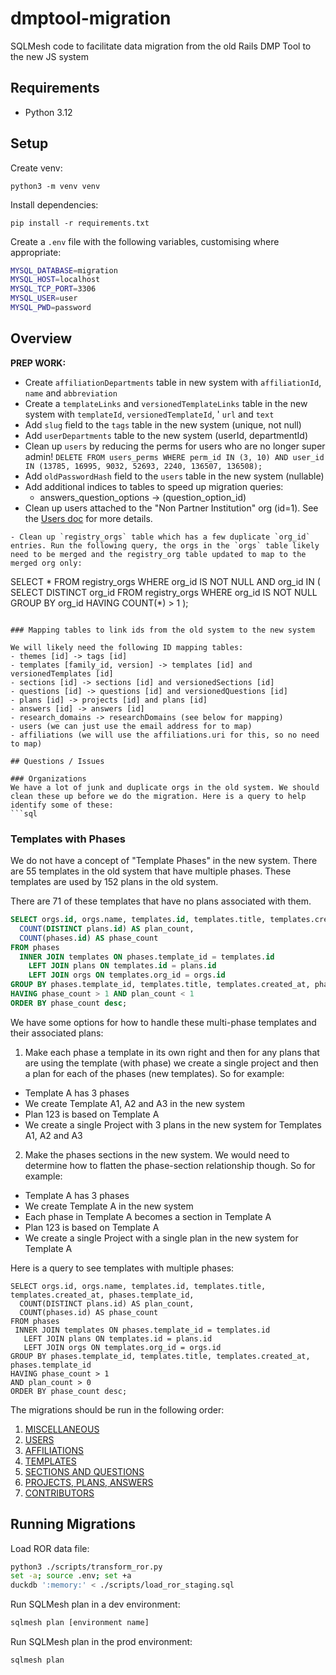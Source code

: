 # dmptool-migration
SQLMesh code to facilitate data migration from the old Rails DMP Tool to the new JS system

## Requirements
* Python 3.12

## Setup
Create venv:
```
python3 -m venv venv
```

Install dependencies:
```
pip install -r requirements.txt
```

Create a `.env` file with the following variables, customising where appropriate:
```bash
MYSQL_DATABASE=migration
MYSQL_HOST=localhost
MYSQL_TCP_PORT=3306
MYSQL_USER=user
MYSQL_PWD=password
```

## Overview

**PREP WORK:**
- Create `affiliationDepartments` table in new system with `affiliationId`, `name` and `abbreviation`
- Create a `templateLinks` and `versionedTemplateLinks` table in the new system with `templateId`, `versionedTemplateId`, ' `url` and `text`
- Add `slug` field to the `tags` table in the new system (unique, not null)
- Add `userDepartments` table to the new system (userId, departmentId)
- Clean up `users` by reducing the perms for users who are no longer super admin! `DELETE FROM users_perms WHERE perm_id IN (3, 10) AND user_id IN (13785, 16995, 9032, 52693, 2240, 136507, 136508);`
- Add `oldPasswordHash` field to the `users` table in the new system (nullable)
- Add additional indices to tables to speed up migration queries:
  -  answers_question_options -> (question_option_id)
- Clean up users attached to the "Non Partner Institution" org (id=1). See the [Users doc](docs/Users.md) for more details.
```
- Clean up `registry_orgs` table which has a few duplicate `org_id` entries. Run the following query, the orgs in the `orgs` table likely need to be merged and the registry_org table updated to map to the merged org only:
```
SELECT * FROM registry_orgs WHERE org_id IS NOT NULL AND org_id IN (
  SELECT DISTINCT org_id
  FROM registry_orgs
  WHERE org_id IS NOT NULL
  GROUP BY org_id
  HAVING COUNT(*) > 1
);
```

### Mapping tables to link ids from the old system to the new system

We will likely need the following ID mapping tables:
- themes [id] -> tags [id]
- templates [family_id, version] -> templates [id] and versionedTemplates [id]
- sections [id] -> sections [id] and versionedSections [id]
- questions [id] -> questions [id] and versionedQuestions [id]
- plans [id] -> projects [id] and plans [id]
- answers [id] -> answers [id]
- research_domains -> researchDomains (see below for mapping)
- users (we can just use the email address for to map)
- affiliations (we will use the affiliations.uri for this, so no need to map)

## Questions / Issues

### Organizations
We have a lot of junk and duplicate orgs in the old system. We should clean these up before we do the migration. Here is a query to help identify some of these:
```sql

```

### Templates with Phases

We do not have a concept of "Template Phases" in the new system. There are 55 templates in the old system that have multiple phases. These templates are used by 152 plans in the old system.

There are 71 of these templates that have no plans associated with them.
```sql
SELECT orgs.id, orgs.name, templates.id, templates.title, templates.created_at, phases.template_id,
  COUNT(DISTINCT plans.id) AS plan_count,
  COUNT(phases.id) AS phase_count
FROM phases
  INNER JOIN templates ON phases.template_id = templates.id
    LEFT JOIN plans ON templates.id = plans.id
    LEFT JOIN orgs ON templates.org_id = orgs.id
GROUP BY phases.template_id, templates.title, templates.created_at, phases.template_id
HAVING phase_count > 1 AND plan_count < 1
ORDER BY phase_count desc;
```

We have some options for how to handle these multi-phase templates and their associated plans:
1. Make each phase a template in its own right and then for any plans that are using the template (with phase) we create a single project and then a plan for each of the phases (new templates). So for example:
  - Template A has 3 phases
  - We create Template A1, A2 and A3 in the new system
  - Plan 123 is based on Template A 
  - We create a single Project with 3 plans in the new system for Templates A1, A2 and A3
2. Make the phases sections in the new system. We would need to determine how to flatten the phase-section relationship though. So for example:
  - Template A has 3 phases
  - We create Template A in the new system
  - Each phase in Template A becomes a section in Template A
  - Plan 123 is based on Template A 
  - We create a single Project with a single plan in the new system for Template A

Here is a query to see templates with multiple phases:
```
SELECT orgs.id, orgs.name, templates.id, templates.title, templates.created_at, phases.template_id,
  COUNT(DISTINCT plans.id) AS plan_count,
  COUNT(phases.id) AS phase_count
FROM phases
 INNER JOIN templates ON phases.template_id = templates.id
   LEFT JOIN plans ON templates.id = plans.id
   LEFT JOIN orgs ON templates.org_id = orgs.id
GROUP BY phases.template_id, templates.title, templates.created_at, phases.template_id
HAVING phase_count > 1
AND plan_count > 0
ORDER BY phase_count desc;
```

The migrations should be run in the following order:
1. [MISCELLANEOUS](docs/Misc.md)
2. [USERS](docs/Users.md)
2. [AFFILIATIONS](docs/Affiliations.md)
3. [TEMPLATES](docs/Templates.md)
4. [SECTIONS AND QUESTIONS](docs/SectionsAndQuestions.md)
5. [PROJECTS, PLANS, ANSWERS](docs/Projects.md)
6. [CONTRIBUTORS](docs/Contributors.md)

## Running Migrations
Load ROR data file:
```bash
python3 ./scripts/transform_ror.py
set -a; source .env; set +a
duckdb ':memory:' < ./scripts/load_ror_staging.sql
```

Run SQLMesh plan in a dev environment:
```bash
sqlmesh plan [environment name]
```

Run SQLMesh plan in the prod environment:
```bash
sqlmesh plan
```
